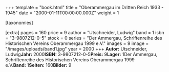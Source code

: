 +++
template = "book.html"
title = "Oberammergau im Dritten Reich 1933 - 1945"
date = "2000-01-11T00:00:00.000Z"
weight = 1

[taxonomies]

[extra]
pages = 160
price = 9
author = "Utschneider, Ludwig"
band = 1
isbn = "3-9807212-0-5"
stock = 0
series = "Der Ammergau, Schriftenreihe des Historischen Vereins Oberammergau 1999 e.V."
images = 9
image = "/images/uploads/band1.jpg"
year = 2000
+++
**Autor:** Utschneider, Ludwig**Jahr:** 2000**ISBN:** 3-9807212-0-5**Preis:** 9**Lager:** 1Der Ammergau, Schriftenreihe des Historischen Vereins Oberammergau 1999 e.V.**Band:** 1**Seiten:** 160**Bilder:** 9
